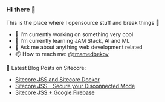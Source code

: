 ### Hi there 👋

This is the place where I opensource stuff and break things 🤣

- 🔭 I’m currently working on something very cool
- 🌱 I’m currently learning JAM Stack, AI and ML
- 💬 Ask me about anything web development related
- 📫 How to reach me: [@tmamedbekov](https://twitter.com/tmamedbekov)

📕 Latest Blog Posts on Sitecore:

<!-- BLOG-POST-LIST:START -->
- [Sitecore JSS and Sitecore Docker](https://mysitecore.blog/2020/08/02/sitecore-jss-with-docker/)
- [Sitecore JSS – Secure your Disconnected Mode](https://mysitecore.blog/2020/05/26/sitecore-jss-secure-your-disconnected-mode-with-https/)
- [Sitecore JSS + Google Firebase](https://mysitecore.blog/2020/05/20/sitecore-jss-google-firebase/)
<!-- BLOG-POST-LIST:END -->
